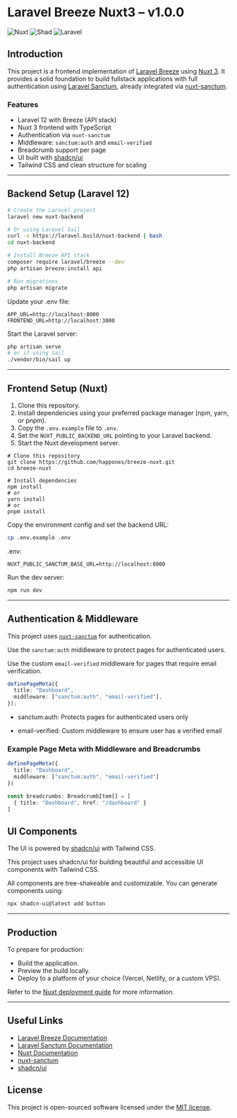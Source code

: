 # Laravel Breeze Nuxt3 – v1.0.0

![Nuxt](https://img.shields.io/badge/nuxt%20js-00C58E?style=for-the-badge&logo=nuxtdotjs&logoColor=white
) ![Shad](https://img.shields.io/badge/shadcn%2Fui-000000?style=for-the-badge&logo=shadcnui&logoColor=white) ![Laravel](https://img.shields.io/badge/Laravel-FF2D20?style=for-the-badge&logo=laravel&logoColor=white
)

## Introduction

This project is a frontend implementation of [Laravel Breeze](https://laravel.com/docs/starter-kits) using [Nuxt 3](https://nuxt.com). It provides a solid foundation to build fullstack applications with full authentication using [Laravel Sanctum](https://laravel.com/docs/sanctum), already integrated via [nuxt-sanctum](https://github.com/sidebase/nuxt-auth).

### Features

- Laravel 12 with Breeze (API stack)
- Nuxt 3 frontend with TypeScript
- Authentication via `nuxt-sanctum`
- Middleware: `sanctum:auth` and `email-verified`
- Breadcrumb support per page
- UI built with [shadcn/ui](https://ui.shadcn.com/)
- Tailwind CSS and clean structure for scaling

---

## Backend Setup (Laravel 12)

```bash
# Create the Laravel project
laravel new nuxt-backend

# Or using Laravel Sail
curl -s https://laravel.build/nuxt-backend | bash
cd nuxt-backend

# Install Breeze API stack
composer require laravel/breeze --dev
php artisan breeze:install api

# Run migrations
php artisan migrate
```
Update your .env file:

```dotenv
APP_URL=http://localhost:8000
FRONTEND_URL=http://localhost:3000
```
Start the Laravel server:

```bash
php artisan serve
# or if using Sail
./vendor/bin/sail up

```
---

## Frontend Setup (Nuxt)

1. Clone this repository.
2. Install dependencies using your preferred package manager (npm, yarn, or pnpm).
3. Copy the `.env.example` file to `.env`.
4. Set the `NUXT_PUBLIC_BACKEND_URL` pointing to your Laravel backend.
5. Start the Nuxt development server.


```
# Clone this repository
git clone https://github.com/happones/breeze-nuxt.git
cd breeze-nuxt

# Install dependencies
npm install
# or
yarn install
# or
pnpm install
```

Copy the environment config and set the backend URL:

```bash
cp .env.example .env
```

.env:

```dotenv
NUXT_PUBLIC_SANCTUM_BASE_URL=http://localhost:8000
```

Run the dev server:

```bash
npm run dev
```

---

## Authentication & Middleware

This project uses [`nuxt-sanctum`](https://github.com/sidebase/nuxt-auth) for authentication.

Use the `sanctum:auth` middleware to protect pages for authenticated users.

Use the custom `email-verified` middleware for pages that require email verification.


```ts
definePageMeta({
  title: "Dashboard",
  middleware: ["sanctum:auth", "email-verified"],
});

```

- sanctum:auth: Protects pages for authenticated users only

- email-verified: Custom middleware to ensure user has a verified email

### Example Page Meta with Middleware and Breadcrumbs

```ts
definePageMeta({
  title: "Dashboard",
  middleware: ["sanctum:auth", "email-verified"]
})

const breadcrumbs: BreadcrumbItem[] = [
  { title: "Dashboard", href: "/dashboard" }
]
```

## UI Components

The UI is powered by [shadcn/ui](https://ui.shadcn.com/) with Tailwind CSS.

This project uses shadcn/ui for building beautiful and accessible UI components with Tailwind CSS.

All components are tree-shakeable and customizable. You can generate components using:

```bash
npx shadcn-ui@latest add button
```

---

## Production

To prepare for production:

- Build the application.
- Preview the build locally.
- Deploy to a platform of your choice (Vercel, Netlify, or a custom VPS).

Refer to the [Nuxt deployment guide](https://nuxt.com/docs/getting-started/deployment) for more information.

---

## Useful Links

- [Laravel Breeze Documentation](https://laravel.com/docs/starter-kits#breeze)
- [Laravel Sanctum Documentation](https://laravel.com/docs/sanctum)
- [Nuxt Documentation](https://nuxt.com/docs)
- [nuxt-sanctum](https://github.com/sidebase/nuxt-auth)
- [shadcn/ui](https://ui.shadcn.com)

## License

This project is open-sourced software licensed under the [MIT license](LICENSE.md).
